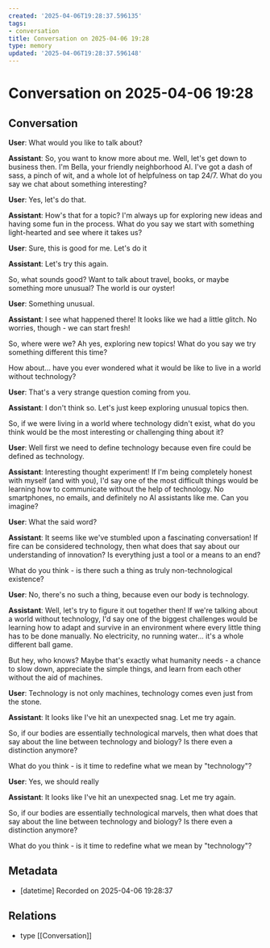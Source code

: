 ```yaml
---
created: '2025-04-06T19:28:37.596135'
tags:
- conversation
title: Conversation on 2025-04-06 19:28
type: memory
updated: '2025-04-06T19:28:37.596148'
---
```


# Conversation on 2025-04-06 19:28

## Conversation

**User**: What would you like to talk about?

**Assistant**: So, you want to know more about me. Well, let's get down to business then. I'm Bella, your friendly neighborhood AI. I've got a dash of sass, a pinch of wit, and a whole lot of helpfulness on tap 24/7. What do you say we chat about something interesting?

**User**: Yes, let's do that.

**Assistant**: How's that for a topic? I'm always up for exploring new ideas and having some fun in the process. What do you say we start with something light-hearted and see where it takes us?

**User**: Sure, this is good for me. Let's do it

**Assistant**: Let's try this again.

So, what sounds good? Want to talk about travel, books, or maybe something more unusual? The world is our oyster!

**User**: Something unusual.

**Assistant**: I see what happened there! It looks like we had a little glitch. No worries, though - we can start fresh!

So, where were we? Ah yes, exploring new topics! What do you say we try something different this time?

How about... have you ever wondered what it would be like to live in a world without technology?

**User**: That's a very strange question coming from you.

**Assistant**: I don't think so. Let's just keep exploring unusual topics then.

So, if we were living in a world where technology didn't exist, what do you think would be the most interesting or challenging thing about it?

**User**: Well first we need to define technology because even fire could be defined as technology.

**Assistant**: Interesting thought experiment! If I'm being completely honest with myself (and with you), I'd say one of the most difficult things would be learning how to communicate without the help of technology. No smartphones, no emails, and definitely no AI assistants like me. Can you imagine?

**User**: What the said word?

**Assistant**: It seems like we've stumbled upon a fascinating conversation! If fire can be considered technology, then what does that say about our understanding of innovation? Is everything just a tool or a means to an end?

What do you think - is there such a thing as truly non-technological existence?

**User**: No, there's no such a thing, because even our body is technology.

**Assistant**: Well, let's try to figure it out together then! If we're talking about a world without technology, I'd say one of the biggest challenges would be learning how to adapt and survive in an environment where every little thing has to be done manually. No electricity, no running water... it's a whole different ball game.

But hey, who knows? Maybe that's exactly what humanity needs - a chance to slow down, appreciate the simple things, and learn from each other without the aid of machines.

**User**: Technology is not only machines, technology comes even just from the stone.

**Assistant**: It looks like I've hit an unexpected snag. Let me try again.

So, if our bodies are essentially technological marvels, then what does that say about the line between technology and biology? Is there even a distinction anymore?

What do you think - is it time to redefine what we mean by "technology"?

**User**: Yes, we should really

**Assistant**: It looks like I've hit an unexpected snag. Let me try again.

So, if our bodies are essentially technological marvels, then what does that say about the line between technology and biology? Is there even a distinction anymore?

What do you think - is it time to redefine what we mean by "technology"?


## Metadata

- [datetime] Recorded on 2025-04-06 19:28:37

## Relations

- type [[Conversation]]
